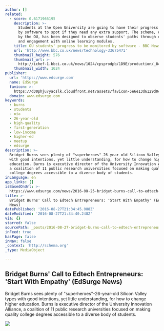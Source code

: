 ```yaml
---
author: []
related:
  - score: 0.6171966195
    description: >-
      Students at the Open University are going to have their progress monitored
      by software to spot if they need any extra support. The scheme, developed
      by the OU, has been designed to observe students' paths through courses
      and engagement with online learning modules.
    title: OU students' progress to be monitored by software - BBC News
    url: 'http://www.bbc.co.uk/news/technology-33675471'
    thumbnail_height: 576
    thumbnail_url: >-
      http://ichef-1.bbci.co.uk/news/1024/cpsprodpb/1D9E/production/_84528570_openuniversity-4.jpg
    thumbnail_width: 1024
publisher:
  url: 'https://www.edsurge.com'
  name: EdSurge
  favicon: >-
    https://d30phju7yacslk.cloudfront.net/assets/favicon-5e6e13d6129d0cee90974dd1593575136a630f78b1290282c54b6bae6ebeffe1.ico
  domain: www.edsurge.com
keywords:
  - burns
  - students
  - uia
  - 26-year-old
  - high-quality
  - first-generation
  - low-income
  - higher-ed
  - meetup
  - edsurge
description: >-
  Bridget Burns sees plenty of "superheroes"-26-year-old Silicon Valley types
  with good intentions, yet little understanding, for how to change higher
  education. Burns is executive director of the University Innovation Alliance,
  a coalition of 11 public research universities focused on making quality
  college degrees accessible to a diverse body of students.
inLanguage: en
app_links: []
isBasedOnUrl: >-
  https://www.edsurge.com/news/2016-08-25-bridget-burns-call-to-edtech-entrepreneurs-start-with-empathy
title: >-
  Bridget Burns' Call to Edtech Entrepreneurs: 'Start With Empathy' (EdSurge
  News)
datePublished: '2016-08-27T21:34:45.088Z'
dateModified: '2016-08-27T21:34:40.248Z'
via: {}
starred: false
sourcePath: _posts/2016-08-27-bridget-burns-call-to-edtech-entrepreneurs-start-with-emp.md
inFeed: true
hasPage: false
inNav: false
_context: 'http://schema.org'
_type: MediaObject

---
```

<article style=""><h1>Bridget Burns' Call to Edtech Entrepreneurs: 'Start With Empathy' (EdSurge News)</h1><p>Bridget Burns sees plenty of "superheroes"-26-year-old Silicon Valley types with good intentions, yet little understanding, for how to change higher education. Burns is executive director of the University Innovation Alliance, a coalition of 11 public research universities focused on making quality college degrees accessible to a diverse body of students.</p><img src="https://d3e7x39d4i7wbe.cloudfront.net/uploads/post/image/8724/image03-1472157927.jpg" /></article>